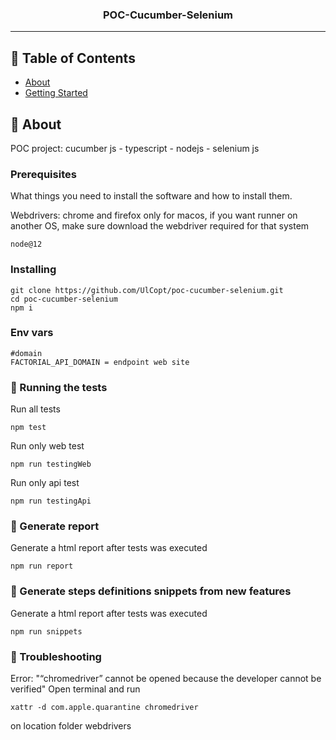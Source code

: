 <h3 align="center">POC-Cucumber-Selenium</h3>

---

## 📝 Table of Contents

-   [About](#about)
-   [Getting Started](#getting_started)

## 🧐 About <a name = "about"></a>

POC project: cucumber js - typescript - nodejs - selenium js

### Prerequisites

What things you need to install the software and how to install them.

Webdrivers: chrome and firefox only for macos, if you want runner on another OS, make sure download the webdriver required for that system

```
node@12
```

### Installing

```
git clone https://github.com/UlCopt/poc-cucumber-selenium.git
cd poc-cucumber-selenium
npm i 
```

### Env vars

```
#domain
FACTORIAL_API_DOMAIN = endpoint web site
```
### 🔧 Running the tests <a name = "tests"></a>

Run all tests

```
npm test
```

Run only web test

```
npm run testingWeb
```

Run only api test

```
npm run testingApi
```

### 🔧 Generate report <a name = "reports"></a>

Generate a html report after tests was executed

```
npm run report
```

### 🔧 Generate steps definitions snippets from new features <a name = "snippets"></a>

Generate a html report after tests was executed

```
npm run snippets
```


### 🔧 Troubleshooting <a name = "troubleshotting"></a>

Error: "“chromedriver” cannot be opened because the developer cannot be verified"
Open terminal and run 

```
xattr -d com.apple.quarantine chromedriver 
```
on location folder webdrivers

